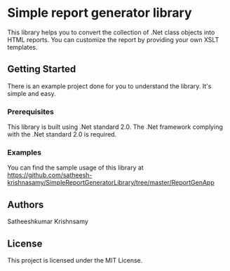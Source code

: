 # Simple report generator library
This library helps you to convert the collection of .Net class objects into HTML reports. You can customize the report by providing your own XSLT templates.

## Getting Started
There is an example project done for you to understand the library. It's simple and easy.


### Prerequisites
This library is built using .Net standard 2.0. The .Net framework complying with the .Net standard 2.0 is required.

### Examples
You can find the sample usage of this library at https://github.com/satheesh-krishnasamy/SimpleReportGeneratorLibrary/tree/master/ReportGenApp

## Authors
Satheeshkumar Krishnsamy

## License
This project is licensed under the MIT License.
